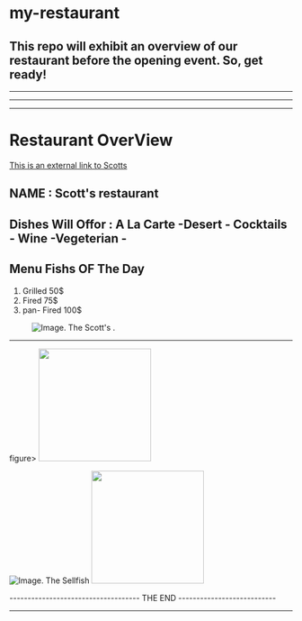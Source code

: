# my-restaurant  

This repo will exhibit an overview of our restaurant before the opening event. So, get ready!
-----------------------------------------------------------------------------
*****************************************************************************
-----------------------------------------------------------------------------
*****************************************************************************


#  Restaurant OverView 

[This is an external link to Scotts](https://scotts-mayfair.com/menus/)

## NAME  :   Scott's restaurant

## Dishes Will Offor : A La Carte -Desert  - Cocktails - Wine -Vegeterian -

## Menu Fishs OF The Day
1. Grilled      50$
2. Fired        75$
3. pan- Fired   100$ 

<figure>

<img src="../_images/img1.png" alt=" Image."/>
<figure-caption> The Scott's .</figure-caption>

</figure>

 ----------------------------------------------------------------------------

figure>
<img src="./images/img1.png" width="200">

<img src="../_images/img2.png" alt=" Image."/>
<figure-caption> The Sellfish </figure-caption>

</figure>

<img src="./images/img1.png" width="200">
 
------------------------------------ THE END ---------------------------
************************************************************************